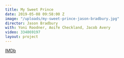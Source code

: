 ```yaml
---
title: My Sweet Prince
date: 2019-05-08 09:58:00 Z
image: "/uploads/my-sweet-prince-jason-bradbury.jpg"
director: Jason Bradbury
with: Yoni Roodner, Aoife Checkland, Jacob Avery
video: 334869197
layout: project
---
```


[IMDb](https://www.imdb.com/title/tt9916544/?ref_=nv_sr_srsg_0_tt_7_nm_0_q_my%2520sweet%2520prince)